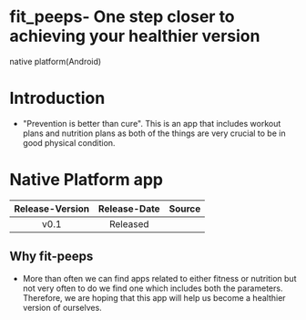 # fit_peeps- One step closer to achieving your healthier version
native platform(Android)

# Introduction
- "Prevention is better than cure". This is an app that includes workout plans and nutrition plans as 
both of the things are very crucial to be in good physical condition.

# Native Platform app
| Release-Version  | Release-Date  | Source |
| :--------------: |:-------------:|:------:|
| v0.1             |Released       |        |

## Why fit-peeps
- More than often we can find apps related to either fitness or nutrition but not very often to do we find one which includes both the 
parameters. Therefore, we are hoping that this app will help us become a healthier version of ourselves.
